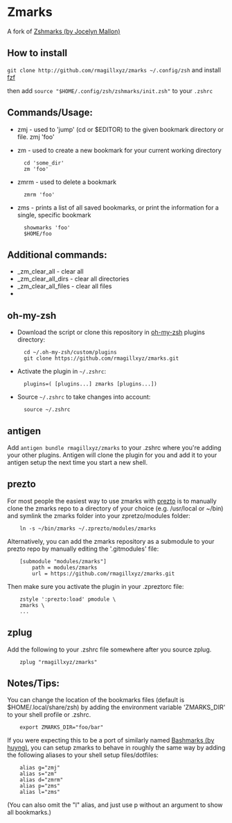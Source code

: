 Zmarks
========

A fork of [Zshmarks (by Jocelyn Mallon)](https://github.com/jocelynmallon/zshmarks)

How to install
--------------
`git clone http://github.com/rmagillxyz/zmarks ~/.config/zsh`
and install [fzf](https://github.com/junegunn/fzf#installation)

then add `source "$HOME/.config/zsh/zshmarks/init.zsh"` to your `.zshrc`

Commands/Usage:
--------------

* zmj - used to 'jump' (cd or $EDITOR) to the given bookmark directory or file. 
        zmj 'foo'

* zm - used to create a new bookmark for your current working directory

        cd 'some_dir'
        zm 'foo'

* zmrm - used to delete a bookmark

        zmrm 'foo'

* zms - prints a list of all saved bookmarks, or print the information for a single, specific bookmark

        showmarks 'foo'
        $HOME/foo

Additional commands:
-------------------

* _zm_clear_all - clear all 
* _zm_clear_all_dirs - clear all directories
* _zm_clear_all_files - clear all files
* 





oh-my-zsh
---------
* Download the script or clone this repository in [oh-my-zsh](http://github.com/robbyrussell/oh-my-zsh) plugins directory:

        cd ~/.oh-my-zsh/custom/plugins
        git clone https://github.com/rmagillxyz/zmarks.git

* Activate the plugin in `~/.zshrc`:

        plugins=( [plugins...] zmarks [plugins...])

* Source `~/.zshrc`  to take changes into account:

        source ~/.zshrc

antigen
-------
Add `antigen bundle rmagillxyz/zmarks` to your .zshrc where you're adding your other plugins. Antigen will clone the plugin for you and add it to your antigen setup the next time you start a new shell.

prezto
------
For most people the easiest way to use zmarks with [prezto](https://github.com/sorin-ionescu/prezto) is to manually clone the zmarks repo to a directory of your choice (e.g. /usr/local or ~/bin) and symlink the zmarks folder into your zpretzo/modules folder:

        ln -s ~/bin/zmarks ~/.zprezto/modules/zmarks

Alternatively, you can add the zmarks repository as a submodule to your prezto repo by manually editing the '.gitmodules' file:

        [submodule "modules/zmarks"]
        	path = modules/zmarks
        	url = https://github.com/rmagillxyz/zmarks.git

Then make sure you activate the plugin in your .zpreztorc file:

        zstyle ':prezto:load' pmodule \
        zmarks \
        ...

zplug
-----
Add the following to your .zshrc file somewhere after you source zplug.

        zplug "rmagillxyz/zmarks"

Notes/Tips:
-----------

You can change the location of the bookmarks files (default is $HOME/.local/share/zsh) by adding the environment variable 'ZMARKS_DIR' to your shell profile or .zshrc.

        export ZMARKS_DIR="foo/bar"

If you were expecting this to be a port of similarly named [Bashmarks (by huyng)](https://github.com/huyng/bashmarks), you can setup zmarks to behave in roughly the same way by adding the following aliases to your shell setup files/dotfiles:

        alias g="zmj"
        alias s="zm"
        alias d="zmrm"
        alias p="zms"
        alias l="zms"

(You can also omit the "l" alias, and just use p without an argument to show all  bookmarks.)

